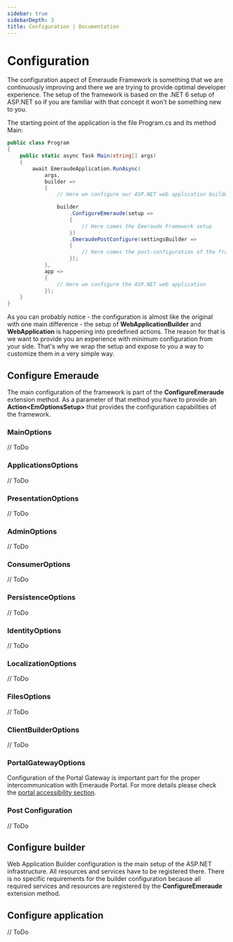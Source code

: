 ```yaml
---
sidebar: true
sidebarDepth: 3
title: Configuration | Documentation
---
```

# Configuration

The configuration aspect of Emeraude Framework is something that we are continuously improving and there we are trying to
provide optimal developer experience. The setup of the framework is based on the .NET 6 setup of ASP.NET so if you are
familiar with that concept it won't be something new to you.

The starting point of the application is the file Program.cs and its method Main:

```csharp
public class Program
{
    public static async Task Main(string[] args)
    {
        await EmeraudeApplication.RunAsync(
            args,
            builder =>
            {
                // Here we configure our ASP.NET web application builder

                builder
                    .ConfigureEmeraude(setup =>
                    {
                        // Here comes the Emeraude Framework setup
                    })
                    .EmeraudePostConfigure(settingsBuilder =>
                    {
                        // Here comes the post-configuration of the framework
                    });
            },
            app =>
            {
                // Here we configure the ASP.NET web application
            });
    }
}
```

As you can probably notice - the configuration is almost like the original with one main difference - the setup of 
**WebApplicationBuilder** and **WebApplication** is happening into predefined actions. The reason for that is we want 
to provide you an experience with minimum configuration from your side. That's why we wrap the setup and expose to you 
a way to customize them in a very simple way.

## Configure Emeraude

The main configuration of the framework is part of the **ConfigureEmeraude** extension method. As a parameter of that
method you have to provide an **Action\<EmOptionsSetup>** that provides the configuration capabilities of the framework.

### MainOptions

// ToDo

### ApplicationsOptions

// ToDo

### PresentationOptions

// ToDo

### AdminOptions

// ToDo

### ConsumerOptions

// ToDo

### PersistenceOptions

// ToDo

### IdentityOptions

// ToDo

### LocalizationOptions

// ToDo

### FilesOptions

// ToDo

### ClientBuilderOptions

// ToDo

### PortalGatewayOptions

Configuration of the Portal Gateway is important part for the proper intercommunication with Emeraude Portal. For more
details please check the [portal accessibility section](/documentation/portal/accessibility).

### Post Configuration 

// ToDo

## Configure builder

Web Application Builder configuration is the main setup of the ASP.NET infrastructure. All resources and services have
to be registered there. There is no specific requirements for the builder configuration because all required services
and resources are registered by the **ConfigureEmeraude** extension method.

## Configure application

// ToDo
